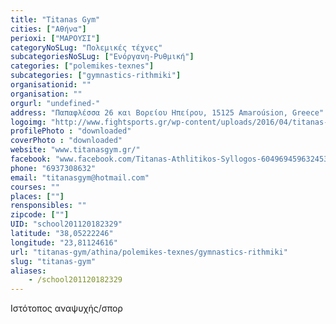 ```yaml
---
title: "Titanas Gym"
cities: ["Αθήνα"]
perioxi: ["ΜΑΡΟΥΣΙ"]
categoryNoSLug: "Πολεμικές τέχνες"
subcategoriesNoSLug: ["Ενόργανη-Ρυθμική"]
categories: ["polemikes-texnes"]
subcategories: ["gymnastics-rithmiki"]
organisationid: ""
organisation: ""
orgurl: "undefined-"
address: "Παπαφλέσσα 26 και Βορείου Ηπείρου, 15125 Amaroúsion, Greece"
logoimg: "http://www.fightsports.gr/wp-content/uploads/2016/04/titanas-logo.jpg"
profilePhoto : "downloaded"
coverPhoto : "downloaded"
website: "www.titanasgym.gr/"
facebook: "www.facebook.com/Titanas-Athlitikos-Syllogos-604969459632453/"
phone: "6937308632"
email: "titanasgym@hotmail.com"
courses: ""
places: [""]
rensponsibles: ""
zipcode: [""]
UID: "school201120182329"
latitude: "38,05222246"
longitude: "23,81124616"
url: "titanas-gym/athina/polemikes-texnes/gymnastics-rithmiki"
slug: "titanas-gym"
aliases:
    - /school201120182329
---
```





Ιστότοπος αναψυχής/σπορ